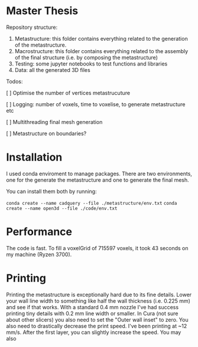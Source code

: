 # Master Thesis


Repository structure:

1. Metastructure: this folder contains everything related to the generation of the metastructure.
2. Macrostructure: this folder contains everything related to the assembly of the final structure (i.e. by composing the metastructure)
3. Testing: some jupyter notebooks to test functions and libraries
4. Data: all the generated 3D files

Todos:

[ ] Optimise the number of vertices metastrucuture

[ ] Logging: number of voxels, time to voxelise, to generate metastructure etc

[ ] Multithreading final mesh generation

[ ] Metastructure on boundaries?

# Installation
I used conda enviroment to manage packages. There are two environments, one for the generate the metastructure and one to generate the final mesh.

You can install them both by running:

```conda create --name cadquery --file ./metastructure/env.txt```
```conda create --name open3d --file ./code/env.txt```

# Performance

The code is fast. To fill a voxelGrid of 715597 voxels, it took 43 seconds on my machine (Ryzen 3700).

# Printing

Printing the metastructure is exceptionally hard due to its fine details. Lower your wall line width to something like half the wall thickness (i.e. 0.225 mm) and see if that works. With a standard 0.4 mm nozzle I've had success printing tiny details with 0.2 mm line width or smaller. In Cura (not sure about other slicers) you also need to set the "Outer wall inset" to zero.
You also need to drastically decrease the print speed. I've been printing at ~12 mm/s. After the first layer, you can slightly increase the speed.
You may also 